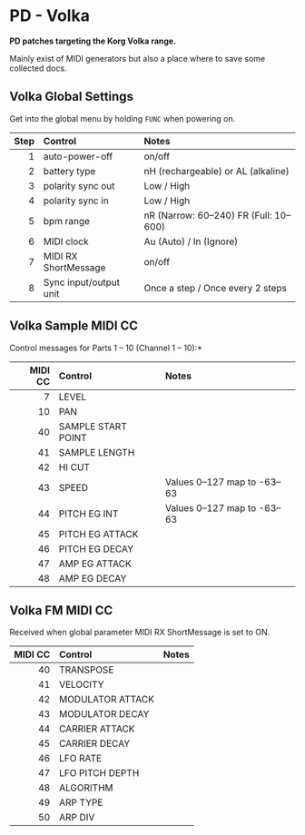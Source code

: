 # PD - Volka

**PD patches targeting the Korg Volka range.**

Mainly exist of MIDI generators but also a place where to save some collected docs.

## Volka Global Settings

Get into the global menu by holding `FUNC` when powering on.

| Step | Control                | Notes                                 |
|-----:|:-----------------------|:--------------------------------------|
| 1    | auto-power-off         | on/off                                |
| 2    | battery type           | nH (rechargeable) or AL (alkaline)    |
| 3    | polarity sync out      | Low / High                            |
| 4    | polarity sync in       | Low / High                            |
| 5    | bpm range              | nR (Narrow: 60–240) FR (Full: 10–600) |
| 6    | MIDI clock             | Au (Auto) / In (Ignore)               |
| 7    | MIDI RX ShortMessage   | on/off                                |
| 8    | Sync input/output unit | Once a step / Once every 2 steps      |

## Volka Sample MIDI CC

Control messages for Parts 1 – 10 (Channel 1 – 10):*

| MIDI CC | Control                | Notes                      |
|--------:|:-----------------------|:---------------------------|
| 7       | LEVEL                  |                            |
| 10      | PAN                    |                            |
| 40      | SAMPLE START POINT     |                            |
| 41      | SAMPLE LENGTH          |                            |
| 42      | HI CUT                 |                            |
| 43      | SPEED                  | Values 0–127 map to -63–63 |
| 44      | PITCH EG INT           | Values 0–127 map to -63–63 |
| 45      | PITCH EG ATTACK        |                            |
| 46      | PITCH EG DECAY         |                            |
| 47      | AMP EG ATTACK          |                            |
| 48      | AMP EG DECAY           |                            |

## Volka FM MIDI CC

Received when global parameter MIDI RX ShortMessage is set to ON.

| MIDI CC | Control          | Notes |
|--------:|:-----------------|:------|
| 40      | TRANSPOSE        |       |
| 41      | VELOCITY         |       |
| 42      | MODULATOR ATTACK |       |
| 43      | MODULATOR DECAY  |       |
| 44      | CARRIER ATTACK   |       |
| 45      | CARRIER DECAY    |       |
| 46      | LFO RATE         |       |
| 47      | LFO PITCH DEPTH  |       |
| 48      | ALGORITHM        |       |
| 49      | ARP TYPE         |       |
| 50      | ARP DIV          |       |

